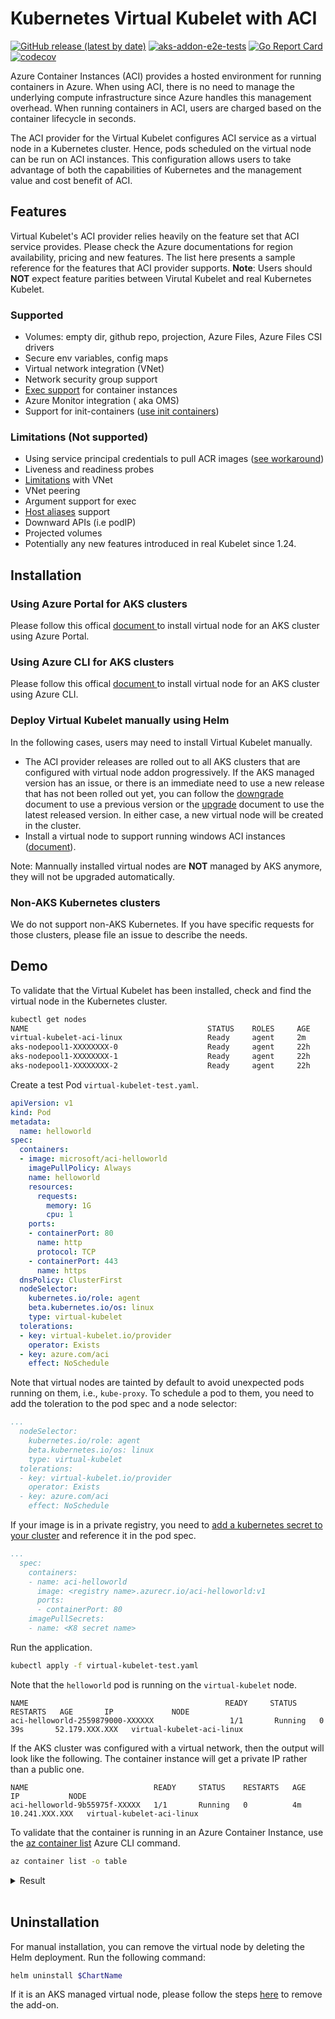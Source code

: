 # Kubernetes Virtual Kubelet with ACI

[![GitHub release (latest by date)](https://img.shields.io/github/v/release/virtual-kubelet/azure-aci)](https://github.com/virtual-kubelet/azure-aci/releases)
[![aks-addon-e2e-tests](https://github.com/virtual-kubelet/azure-aci/actions/workflows/aks-addon-tests.yml/badge.svg?branch=master)](https://github.com/virtual-kubelet/azure-aci/actions/workflows/aks-addon-tests.yml)
[![Go Report Card](https://goreportcard.com/badge/github.com/virtual-kubelet/azure-aci)](https://goreportcard.com/report/github.com/virtual-kubelet/azure-aci)
[![codecov](https://codecov.io/gh/virtual-kubelet/azure-aci/branch/master/graph/badge.svg?token=XHb1xbrki0)](https://codecov.io/gh/virtual-kubelet/azure-aci)

Azure Container Instances (ACI) provides a hosted environment for running containers in Azure. When using ACI, there is no need to manage the underlying compute infrastructure since Azure handles this management overhead. When running containers in ACI, users are charged based on the container lifecycle in seconds.

The ACI provider for the Virtual Kubelet configures ACI service as a virtual node in a Kubernetes cluster. Hence, pods scheduled on the virtual node can be run on ACI instances. This configuration allows users to take advantage of both the capabilities of Kubernetes and the management value and cost benefit of ACI.

## Features 

Virtual Kubelet's ACI provider relies heavily on the feature set that ACI service provides. Please check the Azure documentations for region availability, pricing and new features. The list here presents a sample reference for the features that ACI provider supports. **Note**: Users should **NOT** expect feature parities between Virutal Kubelet and real Kubernetes Kubelet.

### Supported

* Volumes: empty dir, github repo, projection, Azure Files, Azure Files CSI drivers
* Secure env variables, config maps
* Virtual network integration (VNet)
* Network security group support
* [Exec support](https://docs.microsoft.com/azure/container-instances/container-instances-exec) for container instances
* Azure Monitor integration ( aka OMS)
* Support for init-containers ([use init containers](#Create-pod-with-init-containers))

### Limitations (Not supported)

* Using service principal credentials to pull ACR images ([see workaround](#Private-registry))
* Liveness and readiness probes
* [Limitations](https://docs.microsoft.com/azure/container-instances/container-instances-vnet) with VNet
* VNet peering
* Argument support for exec
* [Host aliases](https://kubernetes.io/docs/concepts/services-networking/add-entries-to-pod-etc-hosts-with-host-aliases/) support
* Downward APIs (i.e podIP)
* Projected volumes
* Potentially any new features introduced in real Kubelet since 1.24.

## Installation

### Using Azure Portal for AKS clusters

Please follow this offical [document ](https://learn.microsoft.com/en-us/azure/aks/virtual-nodes-portal) to install virtual node for an AKS cluster using Azure Portal.

### Using Azure CLI for AKS clusters

Please follow this offical [document ](https://learn.microsoft.com/en-us/azure/aks/virtual-nodes-cli) to install virtual node for an AKS cluster using Azure CLI.

### Deploy Virtual Kubelet manually using Helm 

In the following cases, users may need to install Virtual Kubelet manually.
- The ACI provider releases are rolled out to all AKS clusters that are configured with virtual node addon progressively. If the AKS managed version has an issue, or there is an immediate need to use a new release that has not been rolled out yet,  you can follow the [downgrade](./docs/DOWNGRADE-README.md) document to use a previous version or the [upgrade](./docs/UPGRADE-README.md) document to use the latest released version. In either case, a new virtual node will be created in the cluster.
- Install a virtual node to support running windows ACI instances ([document](./docs/windows-virtual-node.md)).

Note: Mannually installed virtual nodes are **NOT** managed by AKS anymore, they will not be upgraded automatically.

### Non-AKS Kubernetes clusters
We do not support non-AKS Kubernetes. If you have specific requests for those clusters, please file an issue to describe the needs.


## Demo

To validate that the Virtual Kubelet has been installed, check and find the virtual node in the Kubernetes cluster.

```bash
kubectl get nodes
NAME                                        STATUS    ROLES     AGE       VERSION
virtual-kubelet-aci-linux                   Ready     agent     2m        v1.13.1
aks-nodepool1-XXXXXXXX-0                    Ready     agent     22h       v1.12.6
aks-nodepool1-XXXXXXXX-1                    Ready     agent     22h       v1.12.6
aks-nodepool1-XXXXXXXX-2                    Ready     agent     22h       v1.12.6
```

Create a test Pod `virtual-kubelet-test.yaml`.

```yaml
apiVersion: v1
kind: Pod
metadata:
  name: helloworld
spec:
  containers:
  - image: microsoft/aci-helloworld
    imagePullPolicy: Always
    name: helloworld
    resources:
      requests:
        memory: 1G
        cpu: 1
    ports:
    - containerPort: 80
      name: http
      protocol: TCP
    - containerPort: 443
      name: https
  dnsPolicy: ClusterFirst
  nodeSelector:
    kubernetes.io/role: agent
    beta.kubernetes.io/os: linux
    type: virtual-kubelet
  tolerations:
  - key: virtual-kubelet.io/provider
    operator: Exists
  - key: azure.com/aci
    effect: NoSchedule
```

Note that virtual nodes are tainted by default to avoid unexpected pods running on them, i.e., `kube-proxy`. To schedule a pod to them, you need to add the toleration to the pod spec and a node selector:

```yaml
...
  nodeSelector:
    kubernetes.io/role: agent
    beta.kubernetes.io/os: linux
    type: virtual-kubelet
  tolerations:
  - key: virtual-kubelet.io/provider
    operator: Exists
  - key: azure.com/aci
    effect: NoSchedule
```

If your image is in a private registry, you need to [add a kubernetes secret to your cluster](https://kubernetes.io/docs/tasks/configure-pod-container/pull-image-private-registry/#create-a-secret-by-providing-credentials-on-the-command-line) and reference it in the pod spec.

```yaml
...
  spec:
    containers:
    - name: aci-helloworld
      image: <registry name>.azurecr.io/aci-helloworld:v1
      ports:
      - containerPort: 80
    imagePullSecrets:
    - name: <K8 secret name>
```

Run the application.

```bash
kubectl apply -f virtual-kubelet-test.yaml
```

Note that the `helloworld` pod is running on the `virtual-kubelet` node.

```console
NAME                                            READY     STATUS    RESTARTS   AGE       IP             NODE
aci-helloworld-2559879000-XXXXXX                 1/1       Running   0          39s       52.179.XXX.XXX   virtual-kubelet-aci-linux

```

If the AKS cluster was configured with a virtual network, then the output will look like the following. The container instance will get a private IP rather than a public one.

```console
NAME                            READY     STATUS    RESTARTS   AGE       IP           NODE
aci-helloworld-9b55975f-XXXXX   1/1       Running   0          4m        10.241.XXX.XXX   virtual-kubelet-aci-linux
```

To validate that the container is running in an Azure Container Instance, use the [az container list][az-container-list] Azure CLI command.

```bash
az container list -o table
```

<details>
<summary>Result</summary>

```console
Name                             ResourceGroup    ProvisioningState    Image                     IP:ports         CPU/Memory       OsType    Location
-------------------------------  ---------------  -------------------  ------------------------  ---------------  ---------------  --------  ----------
helloworld-2559879000-XXXXXX  myResourceGroup    Succeeded            microsoft/aci-helloworld  52.179.XXX.XXX:80  1.0 core/1.5 gb  Linux     eastus
```
</details><br/>


## Uninstallation

For manual installation, you can remove the virtual node by deleting the Helm deployment. Run the following command:

```bash
helm uninstall $ChartName
```

If it is an AKS managed virtual node,  please follow the steps [here](https://docs.microsoft.com/azure/aks/virtual-nodes-cli#remove-virtual-nodes) to remove the add-on.


<!-- LINKS -->
[az-container-list]: https://docs.microsoft.com/cli/azure/container?view=azure-cli-latest#az_container_list
